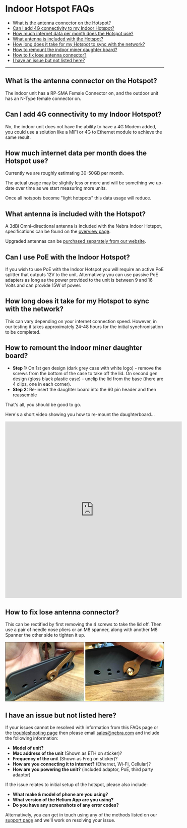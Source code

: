 # Indoor Hotspot FAQs

*  [What is the antenna connector on the Hotspot?](#what-is-the-antenna-connector-on-the-hotspot)
* [Can I add 4G connectivity to my Indoor Hotspot?](#can-i-add-4g-connectivity-to-my-indoor-hotspot)
* [How much internet data per month does the Hotspot use?](#how-much-internet-data-per-month-does-the-hotspot-use)
* [What antenna is included with the Hotspot?](#what-antenna-is-included-with-the-hotspot)
* [How long does it take for my Hotspot to sync with the network?](#how-long-does-it-take-for-my-hotspot-to-sync-with-the-network)
* [How to remount the indoor miner daughter board?](#how-to-remount-the-indoor-miner-daughter-board)
* [How to fix lose antenna connector?](#how-to-fix-lose-antenna-connector)
* [I have an issue but not listed here?](#i-have-an-issue-but-not-listed-here)


<hr>


## What is the antenna connector on the Hotspot?

The indoor unit has a RP-SMA Female Connector on, and the outdoor unit has an N-Type female connector on.



## Can I add 4G connectivity to my Indoor Hotspot?

No, the indoor unit does not have the ability to have a 4G Modem added, you could use a solution like a MiFi or 4G to Ethernet module to achieve the same result.

## How much internet data per month does the Hotspot use?


Currently we are roughly estimating 30-50GB per month.
  
The actual usage may be slightly less or more and will be something we up-date over time as we start measuring more units.
  
Once all hotspots become "light hotspots" this data usage will reduce.


## What antenna is included with the Hotspot?


A 3dBi Omni-directional antenna is included with the Nebra Indoor Hotspot, specifications can be found on the [overview page](../indoor-hotspot/overview.md).

Upgraded antennas can be [purchased separately from our website](https://www.nebra.com/collections/antennas).


## Can I use PoE with the Indoor Hotspot?

If you wish to use PoE with the Indoor Hotspot you will require an active PoE splitter that outputs 12V to the unit. Alternatively you can use passive PoE adapters as long as the power provided to the unit is between 9 and 16 Volts and can provide 15W of power.


## How long does it take for my Hotspot to sync with the network?


This can vary depending on your internet connection speed. However, in our testing it takes approximately 24-48 hours for the initial synchronisation to be completed.



## How to remount the indoor miner daughter board?


* **Step 1:** On 1st gen design (dark grey case with white logo) - remove the screws from the bottom of the case to take off the lid. On second gen design (gloss black plastic case) - unclip the lid from the base (there are 4 clips, one in each corner).
* **Step 2:** Re-insert the daughter board into the 60 pin header and then reassemble 

That's all, you should be good to go. 

Here's a short video showing you how to re-mount the daughterboard...

<iframe width="560" height="560" src="https://www.youtube.com/embed/3g28DGvG3Jw" title="YouTube video player" frameborder="0" allow="accelerometer; autoplay; clipboard-write; encrypted-media; gyroscope; picture-in-picture" allowfullscreen></iframe>

## How to fix lose antenna connector?


This can be rectified by first removing  the 4 screws to take the lid off. Then use a pair of needle nose pliers or an M8 spanner, along with another M8 Spanner the other side to tighten it up.

![Indoor Antenna Fix](../media/photos/troubleshooting/indoor_antenna_fix.jpg)



## I have an issue but not listed here?


If your issues cannot be resolved with information from this FAQs page or the [troubleshooting page](../handy-guides/troubleshooting.md) then please email [sales@nebra.com](mailto:sales@nebra.com) and include the following information:

* **Model of unit?**
* **Mac address of the unit** (Shown as ETH on sticker)?
* **Frequency of the uni**t (Shown as Freq on sticker)?
* **How are you connecting it to internet?** (Ethernet, Wi-Fi, Cellular)?
* **How are you powering the unit?** (included adaptor, PoE, third party adaptor)
  
If the issue relates to initial setup of the hotspot, please also include:
  
* **What make & model of phone are you using?**
* **What version of the Helium App are you using?**
* **Do you have any screenshots of any error codes?**

Alternatively, you can get in touch using any of the methods listed on our [support page](../support.md) and we'll work on resolving your issue.
  

